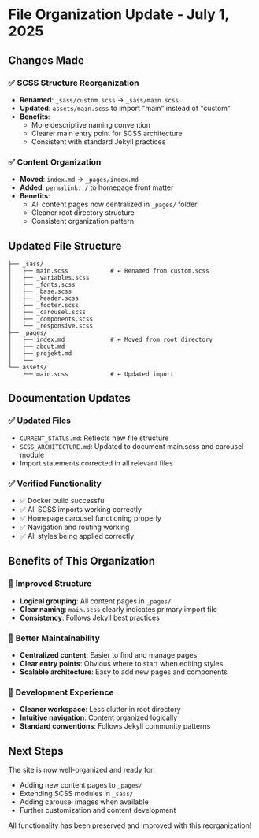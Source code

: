 # File Organization Update - July 1, 2025

## Changes Made

### ✅ **SCSS Structure Reorganization**
- **Renamed**: `_sass/custom.scss` → `_sass/main.scss`
- **Updated**: `assets/main.scss` to import "main" instead of "custom"
- **Benefits**: 
  - More descriptive naming convention
  - Clearer main entry point for SCSS architecture
  - Consistent with standard Jekyll practices

### ✅ **Content Organization** 
- **Moved**: `index.md` → `_pages/index.md`
- **Added**: `permalink: /` to homepage front matter
- **Benefits**:
  - All content pages now centralized in `_pages/` folder
  - Cleaner root directory structure
  - Consistent organization pattern

## Updated File Structure

```
├── _sass/
│   ├── main.scss            # ← Renamed from custom.scss
│   ├── _variables.scss
│   ├── _fonts.scss
│   ├── _base.scss
│   ├── _header.scss
│   ├── _footer.scss
│   ├── _carousel.scss
│   ├── _components.scss
│   └── _responsive.scss
├── _pages/
│   ├── index.md             # ← Moved from root directory
│   ├── about.md
│   ├── projekt.md
│   └── ...
└── assets/
    └── main.scss            # ← Updated import
```

## Documentation Updates

### ✅ **Updated Files**
- `CURRENT_STATUS.md`: Reflects new file structure
- `SCSS_ARCHITECTURE.md`: Updated to document main.scss and carousel module
- Import statements corrected in all relevant files

### ✅ **Verified Functionality**
- ✅ Docker build successful
- ✅ All SCSS imports working correctly
- ✅ Homepage carousel functioning properly
- ✅ Navigation and routing working
- ✅ All styles being applied correctly

## Benefits of This Organization

### 🎯 **Improved Structure**
- **Logical grouping**: All content pages in `_pages/`
- **Clear naming**: `main.scss` clearly indicates primary import file
- **Consistency**: Follows Jekyll best practices

### 🔧 **Better Maintainability**
- **Centralized content**: Easier to find and manage pages
- **Clear entry points**: Obvious where to start when editing styles
- **Scalable architecture**: Easy to add new pages and components

### 📱 **Development Experience**
- **Cleaner workspace**: Less clutter in root directory
- **Intuitive navigation**: Content organized logically
- **Standard conventions**: Follows Jekyll community patterns

## Next Steps

The site is now well-organized and ready for:
- Adding new content pages to `_pages/`
- Extending SCSS modules in `_sass/`
- Adding carousel images when available
- Further customization and content development

All functionality has been preserved and improved with this reorganization!
